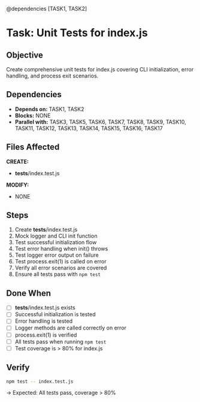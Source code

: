@dependencies [TASK1, TASK2]
# Task: Unit Tests for index.js

## Objective
Create comprehensive unit tests for index.js covering CLI initialization, error handling, and process exit scenarios.

## Dependencies
- **Depends on:** TASK1, TASK2
- **Blocks:** NONE
- **Parallel with:** TASK3, TASK5, TASK6, TASK7, TASK8, TASK9, TASK10, TASK11, TASK12, TASK13, TASK14, TASK15, TASK16, TASK17

## Files Affected
**CREATE:**
- __tests__/index.test.js

**MODIFY:**
- NONE

## Steps
1. Create __tests__/index.test.js
2. Mock logger and CLI init function
3. Test successful initialization flow
4. Test error handling when init() throws
5. Test logger error output on failure
6. Test process.exit(1) is called on error
7. Verify all error scenarios are covered
8. Ensure all tests pass with `npm test`

## Done When
- [ ] __tests__/index.test.js exists
- [ ] Successful initialization is tested
- [ ] Error handling is tested
- [ ] Logger methods are called correctly on error
- [ ] process.exit(1) is verified
- [ ] All tests pass when running `npm test`
- [ ] Test coverage is > 80% for index.js

## Verify
```bash
npm test -- index.test.js
```
→ Expected: All tests pass, coverage > 80%
